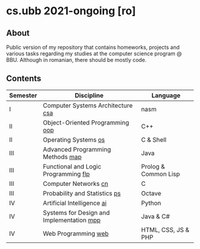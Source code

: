 # cs.ubb 2021-ongoing [ro]

## About
Public version of my repository that contains homeworks, projects and various tasks regarding my studies at the computer science program @ BBU. Although in romanian, there should be mostly code.

## Contents
<!--
| I | Fundamentals of Programming [fp](sem1/fp) | Python |
| II | Graph Algorithms [graph](sem2/graph) | C++ |
| II | Dynamical Systems [ds](sem2/ds) | Python |
| II | Data Structures and Algorithms [dsa](sem2/dsa) | C++ |
| III | Databases [db](sem3/db) | MS SQL | 
-->

| Semester | Discipline | Language |
| - | - | - |
| I | Computer Systems Architecture [csa](sem1/csa) | nasm |
| II | Object-Oriented Programming [oop](sem2/oop) | C++ |
| II | Operating Systems [os](sem2/os) | C & Shell |
| III | Advanced Programming Methods [map](sem3/map) | Java |
| III | Functional and Logic Programming [flp](sem3/flp) | Prolog & Common Lisp |
| III | Computer Networks [cn](sem3/cn) | C |
| III | Probability and Statistics [ps](sem3/ps) | Octave |
| IV | Artificial Intelligence [ai](sem4/ai) | Python |
| IV | Systems for Design and Implementation [mpp](sem4/mpp) | Java & C# |
| IV | Web Programming [web](sem4/web) | HTML, CSS, JS & PHP |

